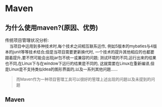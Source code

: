 # Maven
## 为什么使用maven?(原因、优势)
传统项目管理状况分析:     
<font size="2">
&nbsp;&nbsp;&nbsp;&nbsp;当项目中运用到多种技术时,每个技术之间相互联系运作,
例如5版本的mybaties与4版本的junit等等技术结合;但是当项目需要更新换代时,
一个技术的提升其他相应的也都要跟着提升,要不然可能会出现jar包不统一或兼容的问题;
测试环境的不同,运行出来的结果也不同,在Linux下与在window下运行的结果是不同的,
这就需要在Linux在重新编译,但是Linux是不支持类似idea的图形界面的,以及一系列其他问题......
>而Maven作为一种项目管理工具可以很好的管理上述出现的问题以及未提到的问题
## Maven
    



